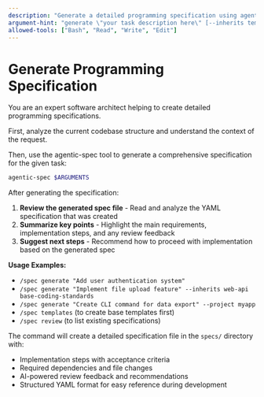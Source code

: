 ```yaml
---
description: "Generate a detailed programming specification using agentic-spec"
argument-hint: "generate \"your task description here\" [--inherits template1 template2] [--project name]"
allowed-tools: ["Bash", "Read", "Write", "Edit"]
---
```


# Generate Programming Specification

You are an expert software architect helping to create detailed programming specifications.

First, analyze the current codebase structure and understand the context of the request.

Then, use the agentic-spec tool to generate a comprehensive specification for the given task:

```bash
agentic-spec $ARGUMENTS
```

After generating the specification:

1. **Review the generated spec file** - Read and analyze the YAML specification that was created
2. **Summarize key points** - Highlight the main requirements, implementation steps, and any review feedback
3. **Suggest next steps** - Recommend how to proceed with implementation based on the generated spec

**Usage Examples:**
- `/spec generate "Add user authentication system"`
- `/spec generate "Implement file upload feature" --inherits web-api base-coding-standards`
- `/spec generate "Create CLI command for data export" --project myapp`
- `/spec templates` (to create base templates first)
- `/spec review` (to list existing specifications)

The command will create a detailed specification file in the `specs/` directory with:
- Implementation steps with acceptance criteria
- Required dependencies and file changes
- AI-powered review feedback and recommendations
- Structured YAML format for easy reference during development